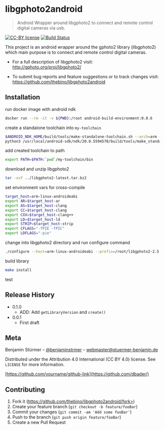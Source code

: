 # libgphoto2android
> Android Wrapper around libgphoto2 to connect and remote control digital cameras via usb.

[![CC-BY license](https://img.shields.io/badge/License-CC--BY-blue.svg)](https://creativecommons.org/licenses/by-nd/4.0)
[![Build Status](https://travis-ci.org/thebino/libgphoto2android.svg?branch=master)](https://travis-ci.org/thebino/libgphoto2android)

This project is an android wrapper around the gphoto2 library (libgphoto2) 
which main purpose is to connect and remote control digital cameras.

 * For a full description of libgphoto2 visit:
  http://gphoto.org/proj/libgphoto2/

 * To submit bug reports and feature suggestions or to track changes visit:
  https://github.com/thebino/libgphoto2android

## Installation

run docker image with android ndk
```sh
docker run --rm -it -v ${PWD}:/root android-build-environment:0.0.6
```


create a standalone toolchain into `my-toolchain`
```sh
$ANDROID_NDK_HOME/build/tools/make-standalone-toolchain.sh --arch=arm --install-dir=my-toolchain --force
python3 /usr/local/android-sdk/ndk/20.0.5594570/build/tools/make_standalone_toolchain.py --arch arm --install-dir my-toolchain --force
```


add created toolchain to path
```sh
export PATH=$PATH:`pwd`/my-toolchain/bin
```


download and unzip libgphoto2 
```sh
tar -xvf ../libgphoto2-latest.tar.bz2 
```


set environment vars for cross-compile
```sh
target_host=arm-linux-androideabi
export AR=$target_host-ar
export AS=$target_host-clang
export CC=$target_host-clang
export CXX=$target_host-clang++
export LD=$target_host-ld
export STRIP=$target_host-strip
export CFLAGS="-fPIE -fPIC"
export LDFLAGS="-pie"
```


change into libgphoto2 directory and run configure command
```sh
./configure --host=arm-linux-androideabi --prefix=/root/libgphoto2-2.5.23/output --with-sysroot="/usr/local/android-sdk/ndk/20.0.5594570/sysroot/usr/lib/arm-linux-androideabi/"
```

build library
```sh
make install
```
test

## Release History

* 0.1.0
    * ADD: Add `getLibraryVersion` and `create()`
* 0.0.1
    * First draft

## Meta

Benjamin Stürmer – [@benjaminstrmer](https://twitter.com/benjaminstrmer) – webmaster@stuermer-benjamin.de

Distributed under the Attribution 4.0 International (CC BY 4.0) license. See ``LICENSE`` for more information.

[https://github.com/yourname/github-link](https://github.com/dbader/)


## Contributing

1. Fork it (https://github.com/thebino/libgphoto2android/fork>)
2. Create your feature branch (`git checkout -b feature/fooBar`)
3. Commit your changes (`git commit -am 'Add some fooBar'`)
4. Push to the branch (`git push origin feature/fooBar`)
5. Create a new Pull Request
   

